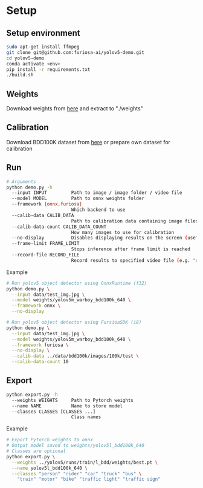 # Setup

## Setup environment
```bash
sudo apt-get install ffmpeg 
git clone git@github.com:furiosa-ai/yolov5-demo.git
cd yolov5-demo
conda activate <env>
pip install -r requirements.txt
./build.sh
```

## Weights

Download weights from [here](https://drive.google.com/file/d/1Cdvld9ASNpnMUAVC10aDSNUBeLYlFBhB/view?usp=sharing) and extract to "./weights"

## Calibration
Download BDD100K dataset from [here](https://doc.bdd100k.com/download.html) or prepare own dataset for calibration

## Run

```bash
# Arguments
python demo.py -h
  --input INPUT         Path to image / image folder / video file
  --model MODEL         Path to onnx weights folder
  --framework {onnx,furiosa}
                        Which backend to use
  --calib-data CALIB_DATA
                        Path to calibration data containing image files
  --calib-data-count CALIB_DATA_COUNT
                        How many images to use for calibration
  --no-display          Disables displaying results on the screen (useful for server)
  --frame-limit FRAME_LIMIT
                        Stops inference after frame limit is reached
  --record-file RECORD_FILE
                        Record results to specified video file (e.g. "out.mp4")
```

Example
```bash
# Run yolov5 object detector using OnnxRuntime (f32)
python demo.py \
  --input data/test_img.jpg \
  --model weights/yolov5m_warboy_bdd100k_640 \
  --framework onnx \
  --no-display

# Run yolov5 object detector using FursioaSDK (i8)
python demo.py \
  --input data/test_img.jpg \
  --model weights/yolov5m_warboy_bdd100k_640 \
  --framework furiosa \
  --no-display \
  --calib-data ../data/bdd100k/images/100k/test \
  --calib-data-count 10
```


## Export

```bash
python export.py -h
  --weights WEIGHTS     Path to Pytorch weights
  --name NAME           Name to store model
  --classes CLASSES [CLASSES ...]
                        Class names
```

Example
```bash
# Export Pytorch weights to onnx
# Output model saved to weights/yolov5l_bdd100k_640
# Classes are optional
python export.py \
  --weights ../yolov5/runs/train/l_bdd/weights/best.pt \
  --name yolov5l_bdd100k_640 \
  --classes "person" "rider" "car" "truck" "bus" \
    "train" "motor" "bike" "traffic light" "traffic sign"
```
